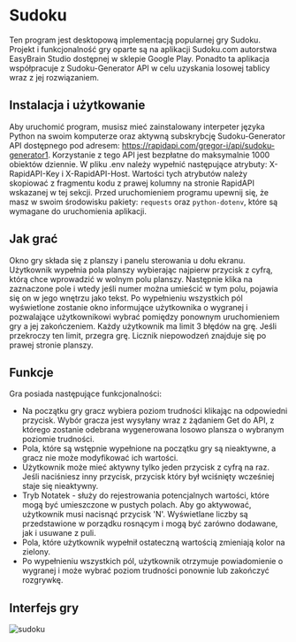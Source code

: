 # Sudoku
Ten program jest desktopową implementacją popularnej gry Sudoku. Projekt i funkcjonalność gry oparte są na aplikacji Sudoku.com autorstwa EasyBrain Studio dostępnej w sklepie Google Play. Ponadto ta aplikacja współpracuje z Sudoku-Generator API w celu uzyskania losowej tablicy wraz z jej rozwiązaniem.

## Instalacja i użytkowanie
Aby uruchomić program, musisz mieć zainstalowany interpeter języka Python na swoim komputerze oraz aktywną subskrybcję Sudoku-Generator API dostępnego pod adresem: https://rapidapi.com/gregor-i/api/sudoku-generator1. Korzystanie z tego API jest bezpłatne do maksymalnie 1000 obiektów dziennie. W pliku .env należy wypełnić następujące atrybuty: X-RapidAPI-Key i X-RapidAPI-Host. Wartości tych atrybutów należy skopiować z fragmentu kodu z prawej kolumny na stronie RapidAPI wskazanej w tej sekcji. Przed uruchomieniem programu upewnij się, że masz w swoim środowisku pakiety: `requests` oraz `python-dotenv`, które są wymagane do uruchomienia aplikacji.

## Jak grać
Okno gry składa się z planszy i panelu sterowania u dołu ekranu. Użytkownik wypełnia pola planszy wybierając najpierw przycisk z cyfrą, którą chce wprowadzić w wolnym polu planszy. Następnie klika na zaznaczone pole i wtedy jeśli numer można umieścić w tym polu, pojawia się on w jego wnętrzu jako tekst. Po wypełnieniu wszystkich pól wyświetlone zostanie okno informujące użytkownika o wygranej i pozwalające użytkownikowi wybrać pomiędzy ponownym uruchomieniem gry a jej zakończeniem. Każdy użytkownik ma limit 3 błędów na grę. Jeśli przekroczy ten limit, przegra grę. Licznik niepowodzeń znajduje się po prawej stronie planszy.

## Funkcje
Gra posiada następujące funkcjonalności:
- Na początku gry gracz wybiera poziom trudności klikając na odpowiedni przycisk. Wybór gracza jest wysyłany wraz z żądaniem Get do API, z którego zostanie odebrana wygenerowana losowo plansza o wybranym poziomie trudności.
- Pola, które są wstępnie wypełnione na początku gry są nieaktywne, a gracz nie może modyfikować ich wartości.
- Użytkownik może mieć aktywny tylko jeden przycisk z cyfrą na raz. Jeśli naciśniesz inny przycisk, przycisk który był wciśnięty wcześniej staje się nieaktywny.
- Tryb Notatek - służy do rejestrowania potencjalnych wartości, które mogą być umieszczone w pustych polach. Aby go aktywować, użytkownik musi nacisnąć przycisk 'N'. Wyświetlane liczby są przedstawione w porządku rosnącym i mogą być zarówno dodawane, jak i usuwane z puli.
- Pola, które użytkownik wypełnił ostateczną wartością zmieniają kolor na zielony.
- Po wypełnieniu wszystkich pól, użytkownik otrzymuje powiadomienie o wygranej i może wybrać poziom trudności ponownie lub zakończyć rozgrywkę.

## Interfejs gry
![sudoku](https://github.com/Marcin-Ramotowski/Sudoku/assets/109000485/babd18e4-7358-40e7-8de0-5db3af593a6c)